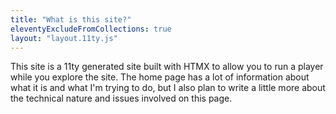 ```yaml
---
title: "What is this site?"
eleventyExcludeFromCollections: true
layout: "layout.11ty.js"
---
```


This site is a 11ty generated site built with HTMX to allow you to run a player while you explore the site. The home page has a lot of information about what it is and what I'm trying to do, but I also plan to write a little more about the technical nature and issues involved on this page. 
